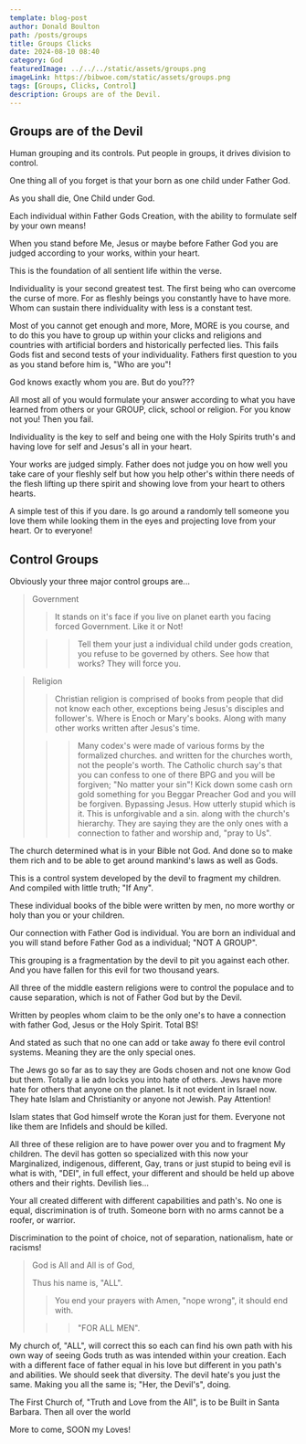 ```yaml
---
template: blog-post
author: Donald Boulton
path: /posts/groups
title: Groups Clicks
date: 2024-08-10 08:40
category: God
featuredImage: ../../../static/assets/groups.png
imageLink: https://bibwoe.com/static/assets/groups.png
tags: [Groups, Clicks, Control]
description: Groups are of the Devil.
---
```


<Container p={4} bg="muted">
  <H2>Groups are of the Devil</H2>
</Container>

Human grouping and its controls. Put people in groups, it drives division to control.

One thing all of you forget is that your born as one child under Father God. 

As you shall die, One Child under God.

Each individual within Father Gods Creation, with the ability to formulate self by your own means!

When you stand before Me, Jesus or maybe before Father God you are judged according to your works, within your heart.

This is the foundation of all sentient life within the verse. 

Individuality is your second greatest test. The first being who can overcome the curse of more. For as fleshly beings you constantly have to have more. Whom can sustain there individuality with less is a constant test.

Most of you cannot get enough and more, More, MORE is you course, and to do this you have to group up within your clicks and religions and countries with artificial borders and historically perfected lies. This fails Gods fist and second tests of your individuality. Fathers first question to you as you stand before him is, "Who are you"!

God knows exactly whom you are. But do you???

All most all of you would formulate your answer according to what you have learned from others or your GROUP, click, school or religion. For you know not you! Then you fail.

Individuality is the key to self and being one with the Holy Spirits truth's and having love for self and Jesus's all in your heart.

Your works are judged simply. Father does not judge you on how well you take care of your fleshly self but how you help other's within there needs of the flesh lifting up there spirit and showing love from your heart to others hearts.

A simple test of this if you dare. Is go around a randomly tell someone you love them while looking them in the eyes and projecting love from your heart. Or to everyone!

## Control Groups

Obviously your three major control groups are...

> Government
>
> > It stands on it's face if you live on planet earth you facing forced Government. Like it or Not!
>
> > > Tell them your just a individual child under gods creation, you refuse to be governed by others. See how that works? They will force you.

> Religion
>
> > Christian religion is comprised of books from people that did not know each other, exceptions being Jesus's disciples and follower's. Where is Enoch or Mary's books. Along with many other works written after Jesus's time.
>
> > > Many codex's were made of various forms by the formalized churches. and written for the churches worth, not the people's worth. The Catholic church say's that you can confess to one of there BPG and you will be forgiven; "No matter your sin"! Kick down some cash orn gold something for you Beggar Preacher God and you will be forgiven. Bypassing Jesus. How utterly stupid which is it. This is unforgivable and a sin. along with the church's hierarchy. They are saying they are the only ones with a connection to father and worship and, "pray to Us".

The church determined what is in your Bible not God. And done so to make them rich and to be able to get around mankind's laws as well as Gods.

This is a control system developed by the devil to fragment my children. And compiled with little truth; "If Any".

These individual books of the bible were written by men, no more worthy or holy than you or your children.

Our connection with Father God is individual. You are born an individual and you will stand before Father God as a individual; "NOT A GROUP".

This grouping is a fragmentation by the devil to pit you against each other. And you have fallen for this evil for two thousand years.

All three of the middle eastern religions were to control the populace and to cause separation, which is not of Father God but by the Devil.

Written by peoples whom claim to be the only one's to have a connection with father God, Jesus or the Holy Spirit. Total BS!

And stated as such that no one can add or take away fo there evil control systems. Meaning they are the only special ones.

The Jews go so far as to say they are Gods chosen and not one know God but them. Totally a lie adn locks you into hate of others. Jews have more hate for others that anyone on the planet. Is it not evident in Israel now. They hate Islam and Christianity or anyone not Jewish. Pay Attention!

Islam states that God himself wrote the Koran just for them. Everyone not like them are Infidels and should be killed.

All three of these religion are to have power over you and to fragment My children. The devil has gotten so specialized with this now your Marginalized, indigenous, different, Gay, trans or just stupid to being evil is what is with, "DEI", in full effect, your different and should be held up above others and their rights. Devilish lies...

Your all created different with different capabilities and path's. No one is equal, discrimination is of truth. Someone born with no arms cannot be a roofer, or warrior. 

Discrimination to the point of choice, not of separation, nationalism, hate or racisms!

> God is All and All is of God, 
>
> Thus his name is, "ALL".
>
> > You end your prayers with Amen, "nope wrong", it should end with. 
>
> > > "FOR ALL MEN".

My church of, "ALL", will correct this so each can find his own path with his own way of seeing Gods truth as was intended within your creation. Each with a different face of father equal in his love but different in you path's and abilities. We should seek that diversity. The devil hate's you just the same. Making you all the same is; "Her, the Devil's", doing.

The First Church of, "Truth and Love from the All", is to be Built in Santa Barbara. Then all over the world

More to come, SOON my Loves!
